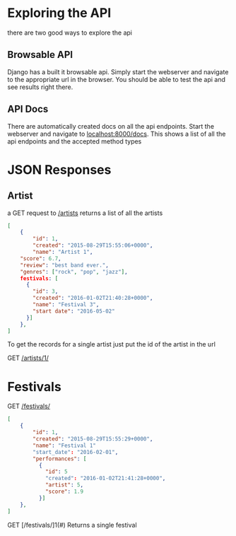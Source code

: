 # Exploring the API

there are two good ways to explore the api

## Browsable API
Django has a built it browsable api. Simply start the webserver and navigate to the appropriate url in the browser. You should be able to test the api and see results right there.

## API Docs
There are automatically created docs on all the api endpoints. Start the webserver and navigate to [localhost:8000/docs](localhost:8000/docs). This shows a list of all the api endpoints and the accepted method types

# JSON Responses

## Artist
a GET request to [/artists](#) returns a list of all the artists

```json
[
	{
		"id": 1,
		"created": "2015-08-29T15:55:06+0000",
		"name": "Artist 1",
    "score": 6.7,
    "review": "best band ever.",
    "genres": ["rock", "pop", "jazz"],
    festivals: [
      {
        "id": 3,
        "created": "2016-01-02T21:40:28+0000",
        "name": "Festival 3",
        "start date": "2016-05-02"
      }]
	},
]
```

To get the records for a single artist just put the id of the artist in the url

GET [/artists/1/](#)


# Festivals

GET [/festivals/](#)

```json
[
	{
        "id": 1,
        "created": "2015-08-29T15:55:29+0000",
        "name": "Festival 1"
        "start_date": "2016-02-01",
        "performances": [
          {
            "id": 5
            "created": "2016-01-02T21:41:28+0000",
            "artist": 5,
            "score": 1.9
          }]
    },
]
```

GET [/festivals/]1(#)
Returns a single festival


